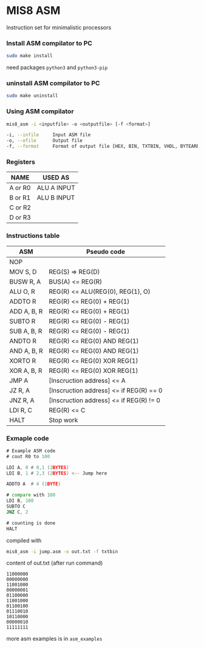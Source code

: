 # MIS8 ASM
Instruction set for minimalistic processors

### Install ASM compilator to PC

```sh
sudo make install
```

need packages `python3` and `python3-pip`

### uninstall ASM compilator to PC

```sh
sudo make uninstall
```

### Using ASM compilator

```sh
mis8_asm -i <inputfile> -o <outputfile> [-f <format>]

-i, --infile     Input ASM file
-o, --ofile      Output file
-f, --format     Format of output file [HEX, BIN, TXTBIN, VHDL, BYTEARRAY] default is HEX
```

### Registers

| NAME     | USED AS     |
| -------- |------------ |
| A or R0  | ALU A INPUT |
| B or R1  | ALU B INPUT |
| C or R2  |             |
| D or R3  |             |

### Instructions table

| ASM         | Pseudo code                             |
| ----------- | --------------------------------------- |
| NOP         |                                         |
| MOV S, D    | REG(S) => REG(D)                        |
| BUSW R, A   | BUS(A) <= REG(R)                        |
| ALU O, R    | REG(R) <= ALU(REG(0), REG(1), O)        |
| ADDTO R     | REG(R) <= REG(0) + REG(1)               |
| ADD A, B, R | REG(R) <= REG(0) + REG(1)               |
| SUBTO R     | REG(R) <= REG(0) - REG(1)               |
| SUB A, B, R | REG(R) <= REG(0) - REG(1)               |
| ANDTO R     | REG(R) <= REG(0) AND REG(1)             |
| AND A, B, R | REG(R) <= REG(0) AND REG(1)             |
| XORTO R     | REG(R) <= REG(0) XOR REG(1)             |
| XOR A, B, R | REG(R) <= REG(0) XOR REG(1)             |
| JMP A       | [Inscruction address] <= A              |
| JZ R, A     | [Inscruction address] <= if REG(R) == 0 |
| JNZ R, A    | [Inscruction address] <= if REG(R) != 0 |
| LDI R, C    | REG(R) <= C                             |
| HALT        | Stop work                               |

### Exmaple code

```asm
# Example ASM code
# cout R0 to 100

LDI A, 0 # 0,1 (2BYTES)
LDI B, 1 # 2,3 (2BYTES) <-- Jump here

ADDTO A  # 4 (1BYTE)

# compare with 100
LDI B, 100
SUBTO C
JNZ C, 2

# counting is done
HALT
```

compiled with

```sh
mis8_asm -i jump.asm -o out.txt -f txtbin
```

content of out.txt (after run command)

```bin
11000000
00000000
11001000
00000001
01100000
11001000
01100100
01110010
10110000
00000010
11111111
```

more asm examples is in `asm_examples`